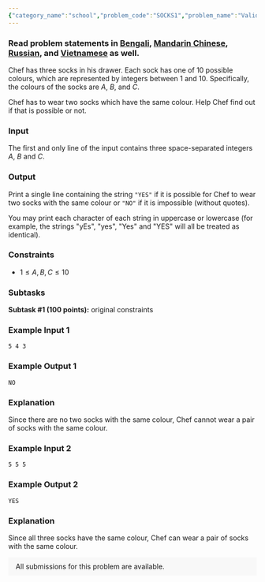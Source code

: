 ```yaml
---
{"category_name":"school","problem_code":"SOCKS1","problem_name":"Valid Pair","problemComponents":{"constraints":"","constraintsState":false,"subtasks":"","subtasksState":false,"inputFormat":"","inputFormatState":false,"outputFormat":"","outputFormatState":false,"sampleTestCases":{}},"video_editorial_url":"https://youtu.be/Z9F5lSSd8Rw","languages_supported":{"0":"CPP14","1":"C","2":"JAVA","3":"PYTH 3.6","4":"CPP17","5":"PYTH","6":"PYP3","7":"CS2","8":"ADA","9":"PYPY","10":"TEXT","11":"PAS fpc","12":"NODEJS","13":"RUBY","14":"PHP","15":"GO","16":"HASK","17":"TCL","18":"PERL","19":"SCALA","20":"LUA","21":"kotlin","22":"BASH","23":"JS","24":"LISP sbcl","25":"rust","26":"PAS gpc","27":"BF","28":"CLOJ","29":"R","30":"D","31":"CAML","32":"FORT","33":"ASM","34":"swift","35":"FS","36":"WSPC","37":"LISP clisp","38":"SQL","39":"SCM guile","40":"PERL6","41":"ERL","42":"CLPS","43":"ICK","44":"NICE","45":"PRLG","46":"ICON","47":"COB","48":"SCM chicken","49":"PIKE","50":"SCM qobi","51":"ST","52":"SQLQ","53":"NEM"},"max_timelimit":0.5,"source_sizelimit":50000,"problem_author":"daanish_adm","problem_tester":"","date_added":"29-03-2021","tags":{"0":"april21","1":"cakewalk","2":"daanish_adm","3":"implementation"},"problem_difficulty_level":"Cakewalk","best_tag":"","editorial_url":"https://discuss.codechef.com/problems/SOCKS1","time":{"view_start_date":1618219800,"submit_start_date":1618219800,"visible_start_date":1618219800,"end_date":1735669800},"is_direct_submittable":false,"problemDiscussURL":"https://discuss.codechef.com/search?q=SOCKS1","is_proctored":false,"visitedContests":{},"layout":"problem"}
---
```

### Read problem statements in [Bengali](https://www.codechef.com/download/translated/APRIL21/bengali/SOCKS1.pdf), [Mandarin Chinese](https://www.codechef.com/download/translated/APRIL21/mandarin/SOCKS1.pdf), [Russian](https://www.codechef.com/download/translated/APRIL21/russian/SOCKS1.pdf), and [Vietnamese](https://www.codechef.com/download/translated/APRIL21/vietnamese/SOCKS1.pdf) as well.

Chef has three socks in his drawer. Each sock has one of $10$ possible colours, which are represented by integers between $1$ and $10$. Specifically, the colours of the socks are $A$, $B$, and $C$.

Chef has to wear two socks which have the same colour. Help Chef find out if that is possible or not.

### Input
The first and only line of the input contains three space-separated integers $A$, $B$ and $C$.

### Output
Print a single line containing the string `"YES"` if it is possible for Chef to wear two socks with the same colour or `"NO"` if it is impossible (without quotes).

You may print each character of each string in uppercase or lowercase (for example, the strings "yEs", "yes", "Yes" and "YES" will all be treated as identical).

### Constraints
- $1 \leq A, B, C \leq 10$

### Subtasks
**Subtask #1 (100 points):** original constraints

### Example Input 1
```
5 4 3
```

### Example Output 1
```
NO
```
	
### Explanation
Since there are no two socks with the same colour, Chef cannot wear a pair of socks with the same colour.

### Example Input 2
```
5 5 5
```

### Example Output 2
```
YES
```
	
### Explanation
Since all three socks have the same colour, Chef can wear a pair of socks with the same colour.

<aside style='background: #f8f8f8;padding: 10px 15px;'><div>All submissions for this problem are available.</div></aside>